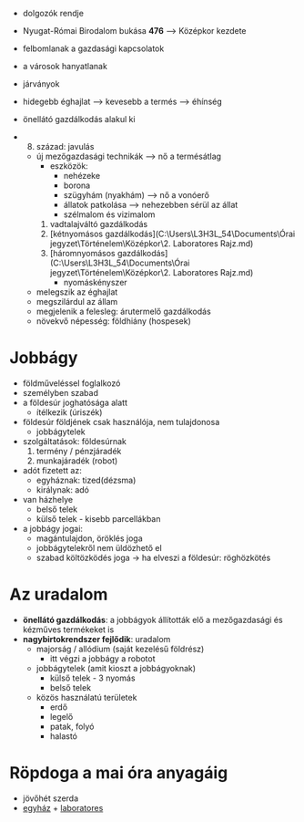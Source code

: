 - dolgozók rendje
- Nyugat-Római Birodalom bukása **476** --> Középkor kezdete
- felbomlanak a gazdasági kapcsolatok
- a városok hanyatlanak
- járványok
- hidegebb éghajlat --> kevesebb a termés --> éhínség
- önellátó gazdálkodás alakul ki

- 8. század: javulás
	- új mezőgazdasági technikák --> nő a termésátlag
		- eszközök:
			- nehézeke
			- borona
			- szügyhám (nyakhám) --> nő a vonóerő
			- állatok patkolása --> nehezebben sérül az állat
			- szélmalom és vizimalom
		1. vadtalajváltó gazdálkodás
		2. [kétnyomásos gazdálkodás](C:\Users\L3H3L_54\Documents\Órai jegyzet\Történelem\Középkor\2. Laboratores Rajz.md) 
		3. [háromnyomásos gazdálkodás](C:\Users\L3H3L_54\Documents\Órai jegyzet\Történelem\Középkor\2. Laboratores Rajz.md)
			- nyomáskényszer 
	- melegszik az éghajlat
	- megszilárdul az állam
	- megjelenik a felesleg: árutermelő gazdálkodás
	- növekvő népesség: földhiány (hospesek)

# Jobbágy
- földműveléssel foglalkozó
- személyben szabad
- a földesúr joghatósága alatt
	- ítélkezik (úriszék)
- földesúr földjének csak használója, nem tulajdonosa
	- jobbágytelek
- szolgáltatások: földesúrnak
	1. termény / pénzjáradék
	2. munkajáradék (robot)
- adót fizetett az:
	- egyháznak: tized(dézsma)
	- királynak: adó
- van házhelye
	- belső telek
	- külső telek - kisebb parcellákban 
- a jobbágy jogai:
	- magántulajdon, öröklés joga
	- jobbágytelekről nem üldözhető el
	- szabad költözködés joga → ha elveszi a földesúr: röghözkötés

# Az uradalom
- **önellátó gazdálkodás**: a jobbágyok állították elő a mezőgazdasági és kézműves termékeket is
- **nagybirtokrendszer fejlődik**: uradalom
	- majorság / allódium (saját kezelésű földrész)
		- itt végzi a jobbágy a robotot
	- jobbágytelek (amit kioszt a jobbágyoknak)
		- külső telek - 3 nyomás
		- belső telek
	- közös használatú területek
		- erdő
		- legelő
		- patak, folyó
		- halastó



# Röpdoga a mai óra anyagáig
 - jövőhét szerda
 - [egyház](obsidian://open?vault=%C3%93rai%20jegyzet&file=T%C3%B6rt%C3%A9nelem%2FK%C3%B6z%C3%A9pkor%2F1.%20A%20K%C3%B6z%C3%A9pkori%20Egyh%C3%A1z) + [laboratores](obsidian://open?vault=%C3%93rai%20jegyzet&file=T%C3%B6rt%C3%A9nelem%2FK%C3%B6z%C3%A9pkor%2F2.%20Laboratores)